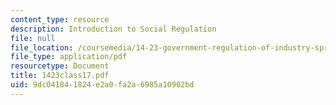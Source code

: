 ```yaml
---
content_type: resource
description: Introduction to Social Regulation
file: null
file_location: /coursemedia/14-23-government-regulation-of-industry-spring-2003/9dc041841824e2a0fa2a6985a10902bd_1423class17.pdf
file_type: application/pdf
resourcetype: Document
title: 1423class17.pdf
uid: 9dc04184-1824-e2a0-fa2a-6985a10902bd
---
```

